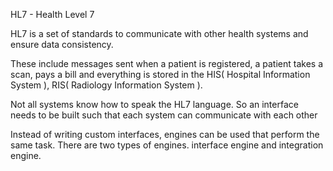 HL7 - Health Level 7

HL7 is a set of standards to communicate with other health systems and ensure data consistency.

These include messages sent when a patient is registered, a patient takes a scan, pays a bill and everything is stored in the HIS( Hospital Information System ), RIS( Radiology Information System ).

Not all systems know how to speak the HL7 language. So an interface needs to be built such that each system can communicate with each other

Instead of writing custom interfaces, engines can be used that perform the same task.
There are two types of engines. interface engine and integration engine.
